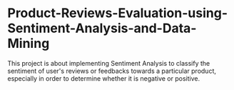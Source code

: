 # Product-Reviews-Evaluation-using-Sentiment-Analysis-and-Data-Mining
This project is about implementing Sentiment Analysis to classify the sentiment of user's reviews or feedbacks towards a particular product, especially in order to determine whether it is negative or positive.
